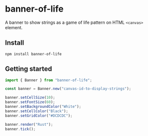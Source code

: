 banner-of-life
==============

A banner to show strings as a game of life pattern on HTML `<canvas>` element.

Install
-------

```shell
npm install banner-of-life
```

Getting started
---------------

```javascript
import { Banner } from "banner-of-life";

const banner = Banner.new("canvas-id-to-display-strings");

banner.setCellSize(10);
banner.setFontSize(60);
banner.setBackgroundColor("White");
banner.setCellColor("Black");
banner.setGridColor("#DCDCDC");

banner.render("Rust");
banner.tick();
```
